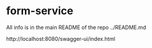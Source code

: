# form-service
All info is in the main README of the repo ../README.md


http://localhost:8080/swagger-ui/index.html